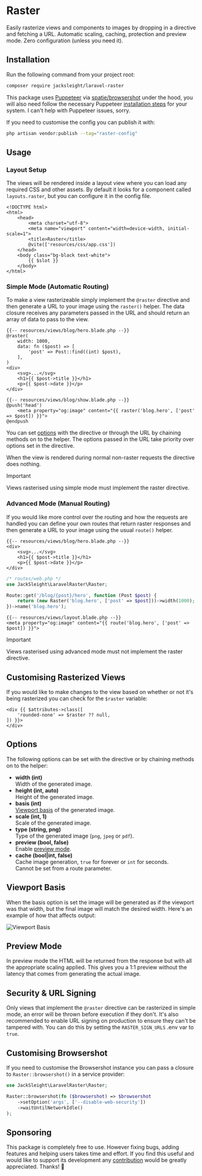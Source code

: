 # Raster

Easily rasterize views and components to images by dropping in a directive and fetching a URL. Automatic scaling, caching, protection and preview mode. Zero configuration (unless you need it).

## Installation

Run the following command from your project root:

```bash
composer require jacksleight/laravel-raster
```

This package uses [Puppeteer](https://pptr.dev/) via [spatie/browsershot](https://spatie.be/docs/browsershot/v4/introduction) under the hood, you will also need follow the necessary Puppeteer [installation steps](https://spatie.be/docs/browsershot/v4/requirements) for your system. I can't help with Puppeteer issues, sorry.

If you need to customise the config you can publish it with:

```bash
php artisan vendor:publish --tag="raster-config"
```

## Usage

### Layout Setup

The views will be rendered inside a layout view where you can load any required CSS and other assets. By default it looks for a component called `layouts.raster`, but you can configure it in the config file.

```blade
<!DOCTYPE html>
<html>
    <head>
        <meta charset="utf-8">
        <meta name="viewport" content="width=device-width, initial-scale=1">
        <title>Raster</title>
        @vite(['resources/css/app.css'])
    </head>
    <body class="bg-black text-white">
        {{ $slot }}
    </body>
</html>
```

### Simple Mode (Automatic Routing)

To make a view rasterizeable simply implement the `@raster` directive and then generate a URL to your image using the `raster()` helper. The data closure receives any parameters passed in the URL and should return an array of data to pass to the view.

```blade
{{-- resources/views/blog/hero.blade.php --}}
@raster(
    width: 1000,
    data: fn ($post) => [
        'post' => Post::find((int) $post),
    ],
)
<div>
    <svg>...</svg>
    <h1>{{ $post->title }}</h1>
    <p>{{ $post->date }}</p>
</div>
```

```blade
{{-- resources/views/blog/show.blade.php --}}
@push('head')
    <meta property="og:image" content="{{ raster('blog.hero', ['post' => $post]) }}">
@endpush
```

You can set [options](#options) with the directive or through the URL by chaining methods on to the helper. The options passed in the URL take priority over options set in the directive.

When the view is rendered during normal non-raster requests the directive does nothing.

> [!IMPORTANT] 
> Views rasterised using simple mode must implement the raster directive.

### Advanced Mode (Manual Routing)

If you would like more control over the routing and how the requests are handled you can define your own routes that return raster responses and then generate a URL to your image using the usual `route()` helper.

```blade
{{-- resources/views/blog/hero.blade.php --}}
<div>
    <svg>...</svg>
    <h1>{{ $post->title }}</h1>
    <p>{{ $post->date }}</p>
</div>
```

```php
/* routes/web.php */
use JackSleight\LaravelRaster\Raster;

Route::get('/blog/{post}/hero', function (Post $post) {
    return (new Raster('blog.hero', ['post' => $post]))->width(1000);
})->name('blog.hero');
```

```blade
{{-- resources/views/layout.blade.php --}}
<meta property="og:image" content="{{ route('blog.hero', ['post' => $post]) }}">
```

> [!IMPORTANT] 
> Views rasterised using advanced mode must not implement the raster directive.

## Customising Rasterized Views

If you would like to make changes to the view based on whether or not it's being rasterized you can check for the `$raster` variable:

```blade
<div {{ $attributes->class([
    'rounded-none' => $raster ?? null,
]) }}>
</div>
```

## Options

The following options can be set with the directive or by chaining methods on to the helper:

* **width (int)**  
  Width of the generated image.
* **height (int, auto)**  
  Height of the generated image.
* **basis (int)**  
  [Viewport basis](#viewport-basis) of the generated image. 
* **scale (int, 1)**  
  Scale of the generated image.
* **type (string, png)**  
  Type of the generated image (`png`, `jpeg` or `pdf`).
* **preview (bool, false)**  
  Enable [preview mode](#preview-mode).
* **cache (bool|int, false)**  
  Cache image generation, `true` for forever or `int` for seconds.  
  Cannot be set from a route parameter.

## Viewport Basis

When the basis option is set the image will be generated as if the viewport was that width, but the final image will match the desired width. Here's an example of how that affects output:

![Viewport Basis](https://jacksleight.dev/assets/packages/laravel-raster/viewport-basis.jpg)

## Preview Mode

In preview mode the HTML will be returned from the response but with all the appropriate scaling applied. This gives you a 1:1 preview without the latency that comes from generating the actual image.

## Security & URL Signing

Only views that implement the `@raster` directive can be rasterized in simple mode, an error will be thrown before execution if they don't. It's also recommended to enable URL signing on production to ensure they can't be tampered with. You can do this by setting the `RASTER_SIGN_URLS` .env var to `true`.

## Customising Browsershot

If you need to customise the Browsershot instance you can pass a closure to `Raster::browsershot()` in a service provider:

```php
use JackSleight\LaravelRaster\Raster;

Raster::browsershot(fn ($browsershot) => $browsershot
    ->setOption('args', ['--disable-web-security'])
    ->waitUntilNetworkIdle()
);
```

## Sponsoring 

This package is completely free to use. However fixing bugs, adding features and helping users takes time and effort. If you find this useful and would like to support its development any [contribution](https://github.com/sponsors/jacksleight) would be greatly appreciated. Thanks! 🙂
